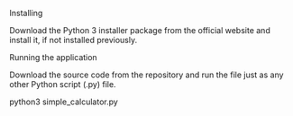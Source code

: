 Installing

Download the Python 3 installer package from the official website and install it, if not installed previously.

Running the application

Download the source code from the repository and run the file just as any other Python script (.py) file.

python3 simple_calculator.py